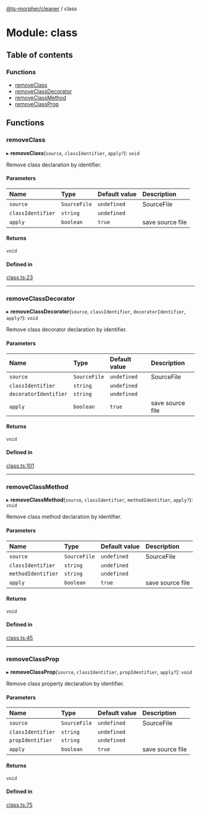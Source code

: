 [@ts-morpher/cleaner](../README.md) / class

# Module: class

## Table of contents

### Functions

- [removeClass](class.md#removeclass)
- [removeClassDecorator](class.md#removeclassdecorator)
- [removeClassMethod](class.md#removeclassmethod)
- [removeClassProp](class.md#removeclassprop)

## Functions

### removeClass

▸ **removeClass**(`source`, `classIdentifier`, `apply?`): `void`

Remove class declaration by identifier.

#### Parameters

| Name | Type | Default value | Description |
| :------ | :------ | :------ | :------ |
| `source` | `SourceFile` | `undefined` | SourceFile |
| `classIdentifier` | `string` | `undefined` |  |
| `apply` | `boolean` | `true` | save source file |

#### Returns

`void`

#### Defined in

[class.ts:23](https://github.com/linbudu599/morpher/blob/2a43a9a/packages/cleaner/src/class.ts#L23)

___

### removeClassDecorator

▸ **removeClassDecorator**(`source`, `classIdentifier`, `decoratorIdentifier`, `apply?`): `void`

Remove class decorator declaration by identifier.

#### Parameters

| Name | Type | Default value | Description |
| :------ | :------ | :------ | :------ |
| `source` | `SourceFile` | `undefined` | SourceFile |
| `classIdentifier` | `string` | `undefined` |  |
| `decoratorIdentifier` | `string` | `undefined` |  |
| `apply` | `boolean` | `true` | save source file |

#### Returns

`void`

#### Defined in

[class.ts:101](https://github.com/linbudu599/morpher/blob/2a43a9a/packages/cleaner/src/class.ts#L101)

___

### removeClassMethod

▸ **removeClassMethod**(`source`, `classIdentifier`, `methodIdentifier`, `apply?`): `void`

Remove class method declaration by identifier.

#### Parameters

| Name | Type | Default value | Description |
| :------ | :------ | :------ | :------ |
| `source` | `SourceFile` | `undefined` | SourceFile |
| `classIdentifier` | `string` | `undefined` |  |
| `methodIdentifier` | `string` | `undefined` |  |
| `apply` | `boolean` | `true` | save source file |

#### Returns

`void`

#### Defined in

[class.ts:45](https://github.com/linbudu599/morpher/blob/2a43a9a/packages/cleaner/src/class.ts#L45)

___

### removeClassProp

▸ **removeClassProp**(`source`, `classIdentifier`, `propIdentifier`, `apply?`): `void`

Remove class property declaration by identifier.

#### Parameters

| Name | Type | Default value | Description |
| :------ | :------ | :------ | :------ |
| `source` | `SourceFile` | `undefined` | SourceFile |
| `classIdentifier` | `string` | `undefined` |  |
| `propIdentifier` | `string` | `undefined` |  |
| `apply` | `boolean` | `true` | save source file |

#### Returns

`void`

#### Defined in

[class.ts:75](https://github.com/linbudu599/morpher/blob/2a43a9a/packages/cleaner/src/class.ts#L75)
